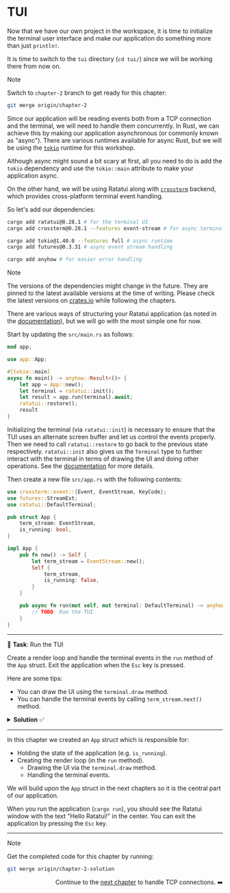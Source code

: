 # TUI

Now that we have our own project in the workspace, it is time to initialize the terminal user interface and make our application do something more than just `println!`.

It is time to switch to the `tui` directory (`cd tui/`) since we will be working there from now on.

> [!NOTE]
> Switch to `chapter-2` branch to get ready for this chapter:
>
> ```sh
> git merge origin/chapter-2
> ```

Since our application will be reading events both from a TCP connection and the terminal, we will need to handle them concurrently. In Rust, we can achieve this by making our application asynchronous (or commonly known as "async"). There are various runtimes available for async Rust, but we will be using the [`tokio`](https://tokio.rs) runtime for this workshop.

Although async might sound a bit scary at first, all you need to do is add the `tokio` dependency and use the `tokio::main` attribute to make your application async.

On the other hand, we will be using Ratatui along with [`crossterm`](https://github.com/crossterm-rs/crossterm) backend, which provides cross-platform terminal event handling.

So let's add our dependencies:

```sh
cargo add ratatui@0.28.1 # for the terminal UI
cargo add crossterm@0.28.1 --features event-stream # for async terminal events

cargo add tokio@1.40.0 --features full # async runtime
cargo add futures@0.3.31 # async event stream handling

cargo add anyhow # for easier error handling
```

> [!NOTE]  
> The versions of the dependencies might change in the future. They are pinned to the latest available versions at the time of writing. Please check the latest versions on [crates.io](https://crates.io) while following the chapters.

There are various ways of structuring your Ratatui application (as noted in the [documentation](https://ratatui.rs/concepts)), but we will go with the most simple one for now.

Start by updating the `src/main.rs` as follows:

```rust
mod app;

use app::App;

#[tokio::main]
async fn main() -> anyhow::Result<()> {
    let app = App::new();
    let terminal = ratatui::init();
    let result = app.run(terminal).await;
    ratatui::restore();
    result
}
```

Initializing the terminal (via `ratatui::init`) is necessary to ensure that the TUI uses an alternate screen buffer and let us control the events properly. Then we need to call `ratatui::restore` to go back to the previous state respectively. `ratatui::init` also gives us the `Terminal` type to further interact with the terminal in terms of drawing the UI and doing other operations. See the [documentation](https://ratatui.rs/concepts/backends/alternate-screen/) for more details.

Then create a new file `src/app.rs` with the following contents:

```rust
use crossterm::event::{Event, EventStream, KeyCode};
use futures::StreamExt;
use ratatui::DefaultTerminal;

pub struct App {
    term_stream: EventStream,
    is_running: bool,
}

impl App {
    pub fn new() -> Self {
        let term_stream = EventStream::new();
        Self {
            term_stream,
            is_running: false,
        }
    }

    pub async fn run(mut self, mut terminal: DefaultTerminal) -> anyhow::Result<()> {
        // TODO: Run the TUI
    }
}
```

---

🎯 **Task**: Run the TUI

Create a render loop and handle the terminal events in the `run` method of the `App` struct. Exit the application when the `Esc` key is pressed.

Here are some tips:

- You can draw the UI using the `terminal.draw` method.
- You can handle the terminal events by calling `term_stream.next()` method.

<details>
<summary><b>Solution</b> ✅</summary>

```rust
impl App {
    // ...
    pub async fn run(mut self, mut terminal: DefaultTerminal) -> anyhow::Result<()> {
        self.is_running = true;
        while self.is_running {
            terminal.draw(|frame| frame.render_widget("Hello Ratatui!", frame.area()))?;
            if let Some(crossterm_event) = self.term_stream.next().await {
                let crossterm_event = crossterm_event?;
                if let Event::Key(key_event) = crossterm_event {
                    if key_event.code == KeyCode::Esc {
                        self.is_running = false;
                    }
                }
            }
        }
        Ok(())
    }
}
```

</details>

---

In this chapter we created an `App` struct which is responsible for:

- Holding the state of the application (e.g. `is_running`).
- Creating the render loop (in the `run` method).
  - Drawing the UI via the `terminal.draw` method.
  - Handling the terminal events.

We will build upon the `App` struct in the next chapters so it is the central part of our application.

When you run the application (`cargo run`), you should see the Ratatui window with the text "Hello Ratatui!" in the center. You can exit the application by pressing the `Esc` key.

---

> [!NOTE]
> Get the completed code for this chapter by running:
>
> ```sh
> git merge origin/chapter-2-solution
> ```

<div style="text-align: right">

Continue to the [next chapter](./03_connection.md) to handle TCP connections. ➡️

</div>
